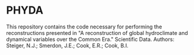 # PHYDA

This repository contains the code necessary for performing the reconstructions presented in "A reconstruction of global hydroclimate and dynamical variables over the Common Era." Scientific Data. 
Authors: Steiger, N.J.; Smerdon, J.E.; Cook, E.R.; Cook, B.I.



